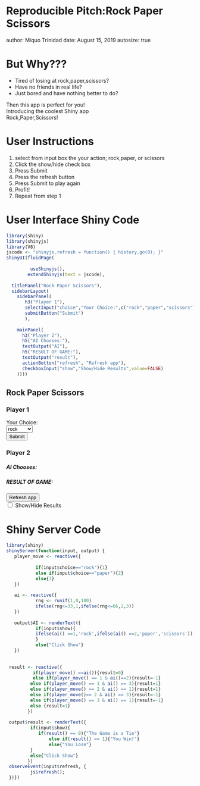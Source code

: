 Reproducible Pitch:Rock Paper Scissors
========================================================
author: Miquo Trinidad
date: August 15, 2019
autosize: true

But Why???
========================================================

- Tired of losing at rock,paper,scissors?
- Have no friends in real life?
- Just bored and have nothing better to do?

Then this app is perfect for you!<br>
Introducing the coolest Shiny app <br> Rock,Paper,Scissors!


User Instructions
========================================================
1. select from input box the your action; rock,paper, or scissors
2. Click the show/hide check box
3. Press Submit
4. Press the refresh button
5. Press Submit to play again
6. Profit!
7. Repeat from step 1

User Interface Shiny Code
========================================================


```r
library(shiny)
library(shinyjs)
library(V8)
jscode <- "shinyjs.refresh = function() { history.go(0); }"
shinyUI(fluidPage(
        
         useShinyjs(),
        extendShinyjs(text = jscode),
        
  titlePanel("Rock Paper Scissors"),
  sidebarLayout(
    sidebarPanel(
       h3("Player 1"),
       selectInput("choice","Your Choice:",c("rock","paper","scissors")),
       submitButton("Submit")
       ),
    
    mainPanel(
      h3("Player 2"),
      h5("AI Chooses:"),
      textOutput("AI"),
      h5("RESULT OF GAME:"),
      textOutput("result"),
      actionButton("refresh", "Refresh app"),
      checkboxInput("show","Show/Hide Results",value=FALSE)
    ))))
```

<!--html_preserve--><div class="container-fluid">
<!--SHINY.SINGLETON[b8d79706b067e925accf37c2d5d6cf4524fed520]-->
<!--/SHINY.SINGLETON[b8d79706b067e925accf37c2d5d6cf4524fed520]-->
<!--SHINY.SINGLETON[59bb28b81c7f3957d690d48ed248cb5e62e275de]-->
<!--/SHINY.SINGLETON[59bb28b81c7f3957d690d48ed248cb5e62e275de]-->
<h2>Rock Paper Scissors</h2>
<div class="row">
<div class="col-sm-4">
<form class="well">
<h3>Player 1</h3>
<div class="form-group shiny-input-container">
<label class="control-label" for="choice">Your Choice:</label>
<div>
<select id="choice"><option value="rock" selected>rock</option>
<option value="paper">paper</option>
<option value="scissors">scissors</option></select>
<script type="application/json" data-for="choice" data-nonempty="">{}</script>
</div>
</div>
<div>
<button type="submit" class="btn btn-primary">Submit</button>
</div>
</form>
</div>
<div class="col-sm-8">
<h3>Player 2</h3>
<h5>AI Chooses:</h5>
<div id="AI" class="shiny-text-output"></div>
<h5>RESULT OF GAME:</h5>
<div id="result" class="shiny-text-output"></div>
<button id="refresh" type="button" class="btn btn-default action-button">Refresh app</button>
<div class="form-group shiny-input-container">
<div class="checkbox">
<label>
<input id="show" type="checkbox"/>
<span>Show/Hide Results</span>
</label>
</div>
</div>
</div>
</div>
</div><!--/html_preserve-->

Shiny Server Code
========================================================


```r
library(shiny)
shinyServer(function(input, output) {
   player_move <- reactive({
           
           if(input$choice=="rock"){1}
           else if(input$choice=="paper"){2}
           else{3}
   })
   
   ai <- reactive({
           rng <- runif(1,0,100)
           ifelse(rng<=33,1,ifelse(rng<=66,2,3))
   })
   
   output$AI <- renderText({
           if(input$show){
           ifelse(ai() ==1,'rock',ifelse(ai() ==2,'paper','scissors'))
           }
           else{"Click Show"}
   })
 
  
 result <- reactive({
          if(player_move() ==ai()){result=0}
          else if(player_move() == 1 & ai()==2){result=-1}
         else if(player_move() == 1 & ai() == 3){result=1}
         else if(player_move() == 2 & ai() == 1){result=1}
         else if(player_move()== 2 & ai() == 3){result=-1}
         else if(player_move() == 3 & ai() == 1){result=-1}
         else {result=1}
        })
 
 output$result <- renderText({
         if(input$show){
            if(result() == 0){"The Game is a Tie"}
                else if(result() == 1){"You Win!"}
                else{"You Lose"}
         }
         else{"Click Show"}
        })
 observeEvent(input$refresh, {
         js$refresh();
 })})
```
